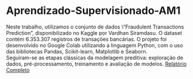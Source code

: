 # Aprendizado-Supervisionado-AM1
Neste trabalho, utilizamos o conjunto de dados \“Fraudulent Transactions Prediction”, disponibilizado no Kaggle por Vardhan Siramdasu. O dataset contém 6.353.307 registros de transações bancárias.
O projeto foi desenvolvido no Google Colab utilizando a linguagem Python, com o uso das bibliotecas Pandas, Scikit-learn, Matplotlib e Seaborn.  
Seguiram-se as etapas clássicas da modelagem preditiva: exploração de dados, pré-processamento, treinamento e avaliação de modelos.
[Relatório Completo](Relatório_de_AM1__Trabalho_1.pdf)
